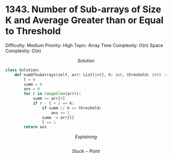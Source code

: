 # 1343. Number of Sub-arrays of Size K and Average Greater than or Equal to Threshold

Difficulty: Medium
Priority: High
Topic: Array
Time Complexity: O(n)
Space Complexity: O(n)

$$
Solution
$$

```python
class Solution:
    def numOfSubarrays(self, arr: List[int], k: int, threshold: int) -> int:
        l = 0
        summ = 0
        ans = 0
        for r in range(len(arr)):
            summ += arr[r]
            if r - l + 1 == k:
                if summ // k >= threshold:
                    ans += 1
                summ -= arr[l]
                l += 1
        return ans
```

$$
Explaining
$$

```

```

$$
Stuck-Point
$$

```

```